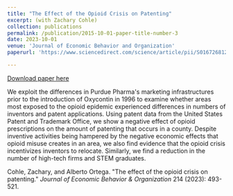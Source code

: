 ```yaml
---
title: "The Effect of the Opioid Crisis on Patenting" 
excerpt: (with Zachary Cohle)
collection: publications
permalink: /publication/2015-10-01-paper-title-number-3
date: 2023-10-01
venue: 'Journal of Economic Behavior and Organization'
paperurl: 'https://www.sciencedirect.com/science/article/pii/S0167268123002846?dgcid=coauthor'

---
```


[Download paper here](https://www.sciencedirect.com/science/article/pii/S0167268123002846?dgcid=coauthor)

 We exploit the differences in Purdue Pharma's marketing infrastructures prior to the introduction of Oxycontin in 1996 to examine whether areas most exposed to the opioid epidemic experienced differences in numbers of inventors and patent applications. Using patent data from the United States Patent and Trademark Office, we show a negative effect of opioid prescriptions on the amount of patenting that occurs in a county. Despite inventive activities being hampered by the negative economic effects that opioid misuse creates in an area, we also find evidence that the opioid crisis incentivizes inventors to relocate. Similarly, we find a reduction in the number of high-tech firms and STEM graduates.

Cohle, Zachary, and Alberto Ortega. "The effect of the opioid crisis on patenting." <i>Journal of Economic Behavior & Organization </i> 214 (2023): 493-521.
